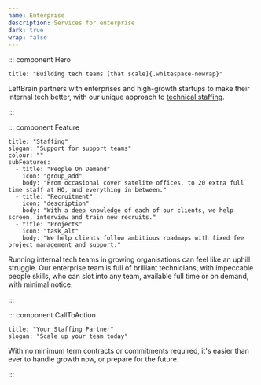 ```yaml
---
name: Enterprise
description: Services for enterprise
dark: true
wrap: false
---
```

::: component Hero
~~~
title: "Building tech teams [that scale]{.whitespace-nowrap}"
~~~


LeftBrain partners with enterprises and high-growth startups to make their internal tech better, with our unique approach to [technical staffing](#staffing).



:::

::: component Feature
~~~
title: "Staffing"
slogan: "Support for support teams"
colour: ""
subFeatures:
  - title: "People On Demand"
    icon: "group_add"
    body: "From occasional cover satelite offices, to 20 extra full time staff at HQ, and everything in between."
  - title: "Recruitment"
    icon: "description"
    body: "With a deep knowledge of each of our clients, we help screen, interview and train new recruits."
  - title: "Projects"
    icon: "task_alt"
    body: "We help clients follow ambitious roadmaps with fixed fee project management and support."
~~~


Running internal tech teams in growing organisations can feel like an uphill struggle. Our enterprise team is full of brilliant technicians, with impeccable people skills, who can slot into any team, available full time or on demand, with minimal notice.



:::

::: component CallToAction
~~~
title: "Your Staffing Partner"
slogan: "Scale up your team today"
~~~


With no minimum term contracts or commitments required, it's easier than ever to handle growth now, or prepare for the future.



:::